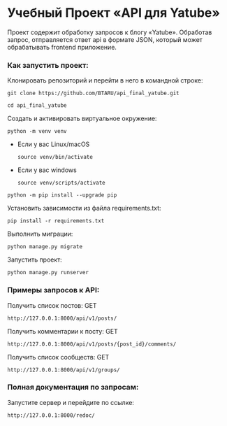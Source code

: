 # Учебный Проект «API для Yatube»
Проект содержит обработку запросов к блогу «Yatube». Обработав запрос, 
отправляется ответ api в формате JSON, который может обрабатывать frontend приложение.

### Как запустить проект:

Клонировать репозиторий и перейти в него в командной строке:

```
git clone https://github.com/BTARU/api_final_yatube.git
```

```
cd api_final_yatube
```

Cоздать и активировать виртуальное окружение:

```
python -m venv venv
```

* Если у вас Linux/macOS

    ```
    source venv/bin/activate
    ```

* Если у вас windows

    ```
    source venv/scripts/activate
    ```

```
python -m pip install --upgrade pip
```

Установить зависимости из файла requirements.txt:

```
pip install -r requirements.txt
```

Выполнить миграции:

```
python manage.py migrate
```

Запустить проект:

```
python manage.py runserver
```

### Примеры запросов к API:

Получить список постов:
GET
```
http://127.0.0.1:8000/api/v1/posts/
```

Получить комментарии к посту:
GET
```
http://127.0.0.1:8000/api/v1/posts/{post_id}/comments/
```

Получить список сообществ:
GET
```
http://127.0.0.1:8000/api/v1/groups/
```

### Полная документация по запросам:

Запустите сервер и перейдите по ссылке:

```
http://127.0.0.1:8000/redoc/
```
